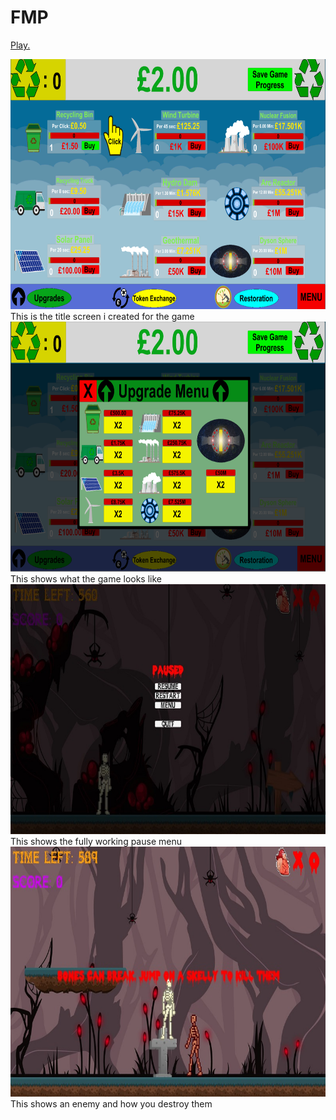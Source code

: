 # FMP

<a href="Game.html"> Play.</a>

<div class="gallery">
  <a target="_blank" href="assets/FMP/Game1.png">
    <img src="assets/FMP/Game1.png" alt="Title Screen" width="600" height="400">
  </a>
  <div class="desc">This is the title screen i created for the game</div>
</div>

<div class="gallery">
  <a target="_blank" href="assets/FMP/Game2.png">
    <img src="assets/FMP/Game2.png" alt="Art work and gameplay" width="600" height="400">
  </a>
  <div class="desc">This shows what the game looks like</div>
</div>

<div class="gallery">
  <a target="_blank" href="assets/gallery/3.jpg">
    <img src="assets/gallery/3.jpg" alt="Paused" width="600" height="400">
  </a>
  <div class="desc">This shows the fully working pause menu</div>
</div>

<div class="gallery">
  <a target="_blank" href="assets/gallery/4.jpg">
    <img src="assets/gallery/4.jpg" alt="Enemy" width="600" height="400">
  </a>
  <div class="desc">This shows an enemy and how you destroy them</div>
</div>

